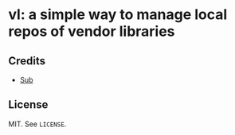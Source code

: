 # vl: a simple way to manage local repos of vendor libraries

## Credits

- [Sub](https://github.com/basecamp/sub)

## License

MIT. See `LICENSE`.
